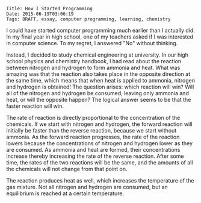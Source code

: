     Title: How I Started Programming
    Date: 2015-06-19T03:06:19
    Tags: DRAFT, essay, computer programming, learning, chemistry

I could have started computer programming much earlier than I actually did. In my final year in high school, one of my teachers asked if I was interested in computer science. To my regret, I answered "No" without thinking.

<!-- more -->

Instead, I decided to study chemical engineering at university. In our high school physics and chemistry handbook, I had read about the reaction between nitrogen and hydrogen to form ammonia and heat. What was amazing was that the reaction also takes place in the opposite direction at the same time, which means that when heat is applied to ammonia, nitrogen and hydrogen is obtained! The question arises: which reaction will win? Will all of the nitrogen and hydrogen be consumed, leaving only ammonia and heat, or will the opposite happen? The logical answer seems to be that the faster reaction will win.

The rate of reaction is directly proportional to the concentration of the chemicals. If we start with nitrogen and hydrogen, the forward reaction will initially be faster than the reverse reaction, because we start without ammonia. As the forward reaction progresses, the rate of the reaction lowers because the concentrations of nitrogen and hydrogen lower as they are consumed. As ammonia and heat are formed, their concentrations increase thereby increasing the rate of the reverse reaction. After some time, the rates of the two reactions will be the same, and the amounts of all the chemicals will not change from that point on.

The reaction produces heat as well, which increases the temperature of the gas mixture. Not all nitrogen and hydrogen are consumed, but an equilibrium is reached at a certain temperature. 

